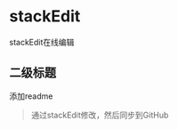 # stackEdit
stackEdit在线编辑

## 二级标题

添加readme

> 通过stackEdit修改，然后同步到GitHub

<!--stackedit_data:
eyJoaXN0b3J5IjpbLTE5MjU2MzkwNjNdfQ==
-->